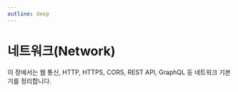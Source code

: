 ```yaml
---
outline: deep
---
```


# 네트워크(Network)

이 장에서는 웹 통신, HTTP, HTTPS, CORS, REST API, GraphQL 등 네트워크 기본기를 정리합니다.
